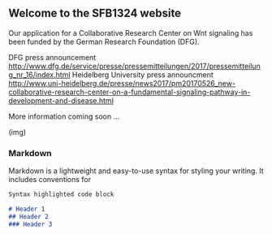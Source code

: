 ## Welcome to the SFB1324 website

Our application for a Collaborative Research Center on Wnt signaling has been funded by the German Research Foundation (DFG).

DFG press announcement http://www.dfg.de/service/presse/pressemitteilungen/2017/pressemitteilung_nr_16/index.html
Heidelberg University press announcment http://www.uni-heidelberg.de/presse/news2017/pm20170526_new-collaborative-research-center-on-a-fundamental-signaling-pathway-in-development-and-disease.html

More information coming soon ...
  
(img)

### Markdown

Markdown is a lightweight and easy-to-use syntax for styling your writing. It includes conventions for

```markdown
Syntax highlighted code block

# Header 1
## Header 2
### Header 3


